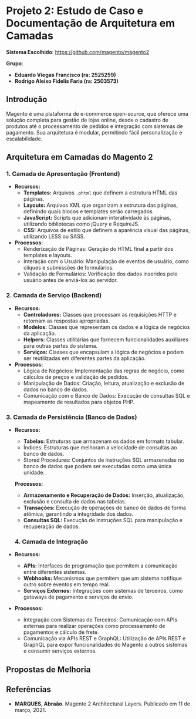 # Projeto 2: Estudo de Caso e Documentação de Arquitetura em Camadas
**Sistema Escolhido**: https://github.com/magento/magento2

**Grupo**:  
- **Eduardo Viegas Francisco (ra: 2525259)**
- **Rodrigo Aleixo Fidelis Faria (ra: 2503573)**

## Introdução
Magento é uma plataforma de e-commerce open-source, que oferece uma solução completa para gestão de lojas online, desde o cadastro de produtos até o processamento de pedidos e integração com sistemas de pagamento. Sua arquitetura é modular, permitindo fácil personalização e escalabilidade.

## Arquitetura em Camadas do Magento 2

### 1. Camada de Apresentação (Frontend)
- **Recursos:**
  - **Templates:** Arquivos `.phtml` que definem a estrutura HTML das páginas.
  - **Layouts:** Arquivos XML que organizam a estrutura das páginas, definindo quais blocos e templates serão carregados.
  - **JavaScript:** Scripts que adicionam interatividade às páginas, utilizando bibliotecas como jQuery e RequireJS.
  - **CSS:** Arquivos de estilo que definem a aparência visual das páginas, utilizando LESS ou SASS.
- **Processos:**
  - Renderização de Páginas: Geração do HTML final a partir dos templates e layouts.
  - Interação com o Usuário: Manipulação de eventos de usuário, como cliques e submissões de formulários.
  - Validação de Formulários: Verificação dos dados inseridos pelo usuário antes de enviá-los ao servidor.

### 2. Camada de Serviço (Backend) 
- **Recursos:**
  - **Controladores:** Classes que processam as requisições HTTP e retornam as respostas apropriadas.
  - **Modelos:** Classes que representam os dados e a lógica de negócios da aplicação.
  - **Helpers:** Classes utilitárias que fornecem funcionalidades auxiliares para outras partes do sistema.
  - **Serviços:** Classes que encapsulam a lógica de negócios e podem ser reutilizadas em diferentes partes da aplicação.
- **Processos:**
  - Lógica de Negócios: Implementação das regras de negócio, como cálculos de preços e validação de pedidos.
  - Manipulação de Dados: Criação, leitura, atualização e exclusão de dados no banco de dados.
  - Comunicação com o Banco de Dados: Execução de consultas SQL e mapeamento de resultados para objetos PHP.

### 3. Camada de Persistência (Banco de Dados)
- **Recursos:**
  - **Tabelas:** Estruturas que armazenam os dados em formato tabular.
  - Índices: Estruturas que melhoram a velocidade de consultas ao banco de dados.
  - Stored Procedures: Conjuntos de instruções SQL armazenadas no banco de dados que podem ser executadas como uma única unidade.
  
  **Processos:**
  - **Armazenamento e Recuperação de Dados:** Inserção, atualização, exclusão e consulta de dados nas tabelas.
  - **Transações:** Execução de operações de banco de dados de forma atômica, garantindo a integridade dos dados.
  - **Consultas SQL:** Execução de instruções SQL para manipulação e recuperação de dados.
 
  ### 4. Camada de Integração
- **Recursos:**
  - **APIs:** Interfaces de programação que permitem a comunicação entre diferentes sistemas.
  - **Webhooks:** Mecanismos que permitem que um sistema notifique outro sobre eventos em tempo real.
  - **Serviços Externos:** Integrações com sistemas de terceiros, como gateways de pagamento e serviços de envio.
- **Processos:**
  - Integração com Sistemas de Terceiros: Comunicação com APIs externas para realizar operações como processamento de pagamentos e cálculo de frete.
  - Comunicação via APIs REST e GraphQL: Utilização de APIs REST e GraphQL para expor funcionalidades do Magento a outros sistemas e consumir serviços externos.

## Propostas de Melhoria



## Referências
- **MARQUES, Abraão**. Magento 2 Architectural Layers. Publicado em 11 de março, 2021.

